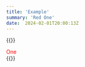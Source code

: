 ```yaml
---
title: 'Example'
summary: 'Red One'
date:  2024-02-01T20:00:13Z
---
```

{{<rawhtml>}}
<div class="not-found" style="color:red">One</div>
{{</rawhtml>}}
